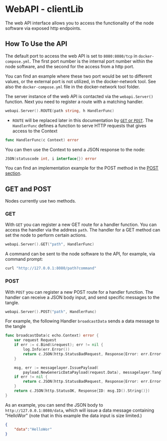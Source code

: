 # WebAPI - clientLib

The web API interface allows you to access the functionality of the node software via exposed http endpoints.

## How To Use the API 

The default port to access the web API is set to `8080:8080/tcp` in `docker-compose.yml`. The first port number is the internal port number within the node software, and the second for the access from a http port. 

You can find an example where these two port would be set to different values, or the external port is not utilized, in the docker-network tool.  See also the `docker-compose.yml` file in the docker-network tool folder.

The server instance of the web API is contacted via  the `webapi.Server()` function. Next you need to register a route with a matching handler.

```go
webapi.Server().ROUTE(path string, h HandlerFunc)
```

* `ROUTE` will be replaced later in this documentation by [`GET` or `POST`](#get-and-post). The `HandlerFunc` defines a function to serve HTTP requests that gives access to the Context

```go
func HandlerFunc(c Context) error
```

You can then use the Context to send a JSON response to the node:

```go
JSON(statuscode int, i interface{}) error
```

You can find an implementation example for the POST method in the [POST section](#post).

## GET and POST 

Nodes currently use two methods. 

### GET

With `GET` you can register a new GET route for a handler function. You can access the handler via the address `path`. The handler for a GET method can set the node to perform certain actions.

```go
webapi.Server().GET("path", HandlerFunc)
```	

A command can be sent to the node software to the API, for example, via command prompt: 

```go
curl "http://127.0.0.1:8080/path?command"
```

### POST 

With `POST` you can register a new POST route for a handler function. The handler can receive a JSON body input, and send specific messages to the tangle.

```go
webapi.Server().POST("path", HandlerFunc)
```	

For example, the following Handler `broadcastData` sends a data message to the tangle

```go
func broadcastData(c echo.Context) error {
	var request Request
	if err := c.Bind(&request); err != nil {
		log.Info(err.Error())
		return c.JSON(http.StatusBadRequest, Response{Error: err.Error()})
	}

	msg, err := messagelayer.IssuePayload(
		payload.NewGenericDataPayload(request.Data), messagelayer.Tangle())
	if err != nil {
		return c.JSON(http.StatusBadRequest, Response{Error: err.Error()})
	}
	return c.JSON(http.StatusOK, Response{ID: msg.ID().String()})
}
```

As an example, you can send the JSON body to `http://127.0.0.1:8080/data`, which will issue a data message containing "HelloWor" (note that in this  example the data input is size limited.)

```json
{
	"data":"HelloWor"
}
```

 
